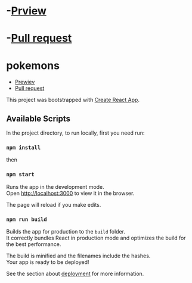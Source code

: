 # -[Prview](https://valeriy-sorochynskyi.github.io/pokemons/)
# -[Pull request](https://github.com/Valeriy-Sorochynskyi/pokemons/pull/1/files)

# pokemons
- [Prewiev](https://valeriy-sorochynskyi.github.io/pokemons/)
- [Pull request](https://github.com/Valeriy-Sorochynskyi/pokemons/pull/1/files)

This project was bootstrapped with [Create React App](https://github.com/facebook/create-react-app).

## Available Scripts

In the project directory, to run locally, first you need run:
### `npm install`
then
### `npm start`

Runs the app in the development mode.<br>
Open [http://localhost:3000](http://localhost:3000) to view it in the browser.

The page will reload if you make edits.<br>

### `npm run build`

Builds the app for production to the `build` folder.<br>
It correctly bundles React in production mode and optimizes the build for the best performance.

The build is minified and the filenames include the hashes.<br>
Your app is ready to be deployed!

See the section about [deployment](https://facebook.github.io/create-react-app/docs/deployment) for more information.


